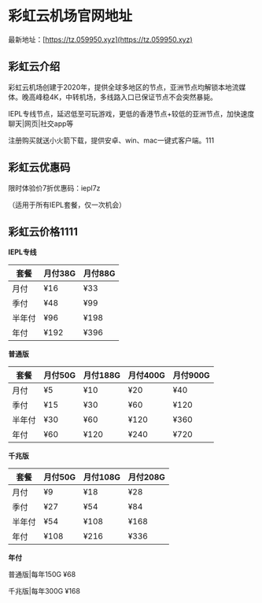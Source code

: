 # 彩虹云机场官网地址

最新地址：[https://tz.059950.xyz](https://tz.059950.xyz)

## 彩虹云介绍

彩虹云机场创建于2020年，提供全球多地区的节点，亚洲节点均解锁本地流媒体。晚高峰稳4K，中转机场，多线路入口已保证节点不会突然暴毙。

IEPL专线节点，延迟低至可玩游戏，更低的香港节点+较低的亚洲节点，加快速度 聊天|网页|社交app等

注册购买就送小火箭下载，提供安卓、win、mac一键式客户端。111

## 彩虹云优惠码

限时体验价7折优惠码：iepl7z

（适用于所有IEPL套餐，仅一次机会）

## 彩虹云价格1111

**IEPL专线**

|套餐|月付38G|月付88G|
|----|----|----|
|月付|¥16|¥33|
|季付|¥48|¥99|
|半年付|¥96|¥198|
|年付|¥192|¥396|

**普通版**

|套餐|月付50G|月付188G|月付400G|月付900G|
|----|----|----|----|----|
|月付|¥5|¥10|¥20|¥40|
|季付|¥15|¥30|¥60|¥120|
|半年付|¥30|¥60|¥120|¥360|
|年付|¥60|¥120|¥240|¥720|

**千兆版**

|套餐|月付50G|月付108G|月付208G|
|----|----|----|----|
|月付|¥9|¥18|¥28|
|季付|¥27|¥54|¥84|
|半年付|¥54|¥108|¥168|
|年付|¥108|¥216|¥336|

**年付**

普通版|每年150G ¥68

千兆版|每年300G ¥168

